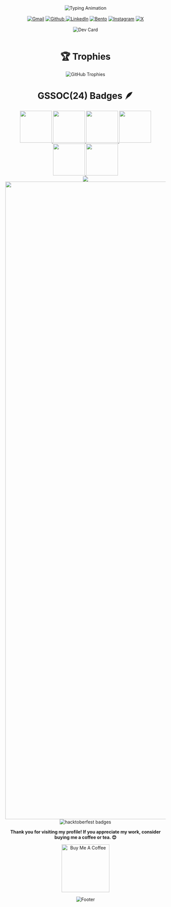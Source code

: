 <div align="center">
  <img src="https://readme-typing-svg.demolab.com?font=Calibiri+Code&weight=900&size=35&pause=1000&color=9418F7&center=true&vCenter=true&width=500&height=100&lines=Python+Developer;AI%2FML+Enthusiast;Open+Source+Contributor;Web+Developer" alt="Typing Animation">
</div>
<br> 
<div align='center'>
  <a href="mailto:tchoudhary1611@gmail.com">
    <img src="https://img.shields.io/badge/Gmail-D14836?style=for-the-badge&logo=gmail&logoColor=white" alt="Gmail"></a>     
  <a href="https://github.com/tannuiscoding">
      <img src="https://img.shields.io/badge/GitHub-100000?style=for-the-badge&logo=github&logoColor=white" alt="Github".  </a>
<!--   <a href="https://medium.com/@tanniscoding">
    <img src="https://img.shields.io/badge/Medium-12100E?style=for-the-badge&logo=medium&logoColor=white" alt="Medium"></a>  -->
      <a href="https://linkedin.com/in/tchoudhary1611">
        <img src="https://img.shields.io/badge/LinkedIn-0077B5?style=for-the-badge&logo=linkedin&logoColor=white" alt="LinkedIn"></a> 
      <a href="https://bento.me/tanniscoding">
        <img src="https://img.shields.io/badge/Bento-768CFF.svg?style=for-the-badge&logo=Bento&logoColor=white" alt="Bento"></a>
      <a href="https://www.instagram.com/tanniscoding/">
        <img src="https://img.shields.io/badge/Instagram-%23E4405F.svg?style=for-the-badge&logo=Instagram&logoColor=white" alt="Instagram"></a>
      <a href="https://twitter.com/tanniscoding">
        <img src="https://img.shields.io/badge/X-%23000000.svg?style=for-the-badge&logo=X&logoColor=white" alt="X"></a> </div> <br> <div align="center"> <img src="dev-card.png" alt="Dev Card"> </div> <br>
<div align="center"> <h1 align="center">🏆 Trophies</h1> <img src="https://github-profile-trophy.vercel.app/?username=tannuiscoding&theme=light" alt="GitHub Trophies"> </div> 
     
 <h1 align="center">GSSOC(24) Badges 🪶</h1>
<div align='center' style='display:flex; align-items:center; gap: 10px;'>
  <a href="https://gssoc.girlscript.tech/leaderboard">
    <img src="https://raw.githubusercontent.com/GSSoC24/Postman-Challenge/main/docs/assets/Postman%20White.png" width="100px" height="100px" />
    <img src="https://raw.githubusercontent.com/GSSoC24/Postman-Challenge/main/docs/assets/1.png" width="100px" height="100px" />
    <img src="https://raw.githubusercontent.com/GSSoC24/Postman-Challenge/main/docs/assets/2.png" width="100px" height="100px" />
    <img src="https://raw.githubusercontent.com/GSSoC24/Postman-Challenge/main/docs/assets/3.png" width="100px" height="100px" />
    <img src="https://raw.githubusercontent.com/GSSoC24/Postman-Challenge/main/docs/assets/4.png" width="100px" height="100px" />
    <img src="https://raw.githubusercontent.com/GSSoC24/Postman-Challenge/main/docs/assets/5.png" width="100px" height="100px" />
    <!--<img src="https://raw.githubusercontent.com/GSSoC24/Postman-Challenge/main/docs/assets/6.png" width="105px" height="105px" />
    <!-- <img src="https://raw.githubusercontent.com/GSSoC24/Postman-Challenge/main/docs/assets/7.png" width="100px" height="100px" /> -->
  </a>
</div>
 <div align="center"> <img src="https://ssr-contributions-svg.vercel.app/_/tannuiscoding?chart=3dbar&gap=0.6&scale=2&gradient=true&flatten=0&animation=mess&animation_duration=6&animation_loop=true&format=svg&weeks=50&theme=purple&widget_size=large&colors=10002B,240046,3C096C,5A189A,7B2CBF,9D4EDD,C77DFF,E0AAFF&dark=true"> </div> 
 <img width="2000rem" src="https://raw.githubusercontent.com/SamirPaulb/SamirPaulb/main/assets/rainbow-superthin.webp">

<div align="center"> <img src="https://holopin.me/@tannuiscoding" alt="hacktoberfest badges"> </div>

<p align="center">
  <b>Thank you for visiting my profile! If you appreciate my work, consider buying me a coffee or tea. 😊</b>
</p>

<p align="center">
  <a href="https://buymeacoffee.com/tannuchoudhl" target="_blank">
    <img src="https://cdn.buymeacoffee.com/buttons/v2/default-red.png" alt="Buy Me A Coffee" width="150"/>
  </a>
</p>

<p align="center">
  <img src="https://capsule-render.vercel.app/api?type=waving&color=gradient&height=60&section=footer" alt="Footer"/>
</p>
